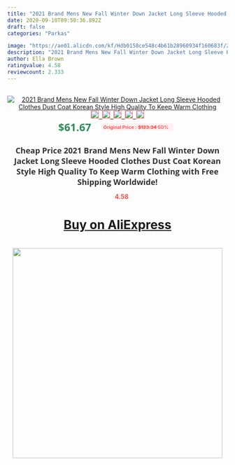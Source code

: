 ```yaml
---
title: "2021 Brand Mens New Fall Winter Down Jacket Long Sleeve Hooded Clothes Dust Coat Korean Style High Quality To Keep Warm Clothing"
date: 2020-09-10T09:50:36.892Z
draft: false
categories: "Parkas"

image: "https://ae01.alicdn.com/kf/Hdb0158ce548c4b61b28960934f160683f/2021-Brand-Mens-New-Fall-Winter-Down-Jacket-Long-Sleeve-Hooded-Clothes-Dust-Coat-Korean-Style.jpg"
description: "2021 Brand Mens New Fall Winter Down Jacket Long Sleeve Hooded Clothes Dust Coat Korean Style High Quality To Keep Warm Clothing"
author: Ella Brown
ratingvalue: 4.58
reviewcount: 2.333
---
```

<br>
<div style="text-align: center;">
<a href="https://s.click.aliexpress.com/e/_9Gx92N" target="_blank" rel="nofollow noopener noreferrer"><img alt="2021 Brand Mens New Fall Winter Down Jacket Long Sleeve Hooded Clothes Dust Coat Korean Style High Quality To Keep Warm Clothing" class="magnifier-image" src="https://ae01.alicdn.com/kf/Hdb0158ce548c4b61b28960934f160683f/2021-Brand-Mens-New-Fall-Winter-Down-Jacket-Long-Sleeve-Hooded-Clothes-Dust-Coat-Korean-Style.jpg_640x640.jpg">
<br>
<img style="border:1px solid salmon" src="https://ae01.alicdn.com/kf/Hdb0158ce548c4b61b28960934f160683f/2021-Brand-Mens-New-Fall-Winter-Down-Jacket-Long-Sleeve-Hooded-Clothes-Dust-Coat-Korean-Style.jpg_120x120.jpg">&nbsp;&nbsp;<img style="border:1px solid salmon" src="https://ae01.alicdn.com/kf/H1df4ea189bb6491f83f3fabd77bf7cdbj/2021-Brand-Mens-New-Fall-Winter-Down-Jacket-Long-Sleeve-Hooded-Clothes-Dust-Coat-Korean-Style.jpg_120x120.jpg">&nbsp;&nbsp;<img style="border:1px solid salmon" src="https://ae01.alicdn.com/kf/H67bc34fbe79840a99c070b6d5a5dccddq/2021-Brand-Mens-New-Fall-Winter-Down-Jacket-Long-Sleeve-Hooded-Clothes-Dust-Coat-Korean-Style.jpg_120x120.jpg">&nbsp;&nbsp;<img style="border:1px solid salmon" src="https://ae01.alicdn.com/kf/Hffc44176c1434fa5b4a9e0b28ef83bb3C/2021-Brand-Mens-New-Fall-Winter-Down-Jacket-Long-Sleeve-Hooded-Clothes-Dust-Coat-Korean-Style.jpg_120x120.jpg">&nbsp;&nbsp;<img style="border:1px solid salmon" src="https://ae01.alicdn.com/kf/H3058f3f82dd84a15beb67ab1247b3296a/2021-Brand-Mens-New-Fall-Winter-Down-Jacket-Long-Sleeve-Hooded-Clothes-Dust-Coat-Korean-Style.jpg_120x120.jpg"></a></div><br0>
<div style="text-align: center;"><span style="background-color: white; border: 0px; box-sizing: border-box; color: seagreen; display: inline-block; font-family: &quot;open sans&quot; , &quot;arial&quot; , &quot;helvetica&quot; , sans-serif , &quot;heiti&quot;; font-size: 24px; font-stretch: inherit; font-weight: 700; line-height: inherit; margin: 0px 10px 0px 0px; padding: 0px; vertical-align: middle;">$61.67 </span>
<span style="background: rgb(255 , 241 , 241); border-radius: 3px; border: 0px; box-sizing: border-box; color: #ff4747; display: inline-block; font-family: inherit; font-size: 12px; font-stretch: inherit; font-style: inherit; font-variant: inherit; font-weight: 600; line-height: inherit; margin: 0px; padding: 2px 5px; transform: scale(0.9); vertical-align: middle;">Original Price : <b style="text-decoration: line-through;">$123.34 </b> 50%&nbsp;&nbsp;</span></div>
<h1 style="color: #333333; display: inline-block; font-family: &quot;open sans&quot; , &quot;arial&quot; , &quot;helvetica&quot; , sans-serif , &quot;heiti&quot;; font-size: 18px; font-stretch: inherit; font-weight: 700; text-align: center;">Cheap Price 2021 Brand Mens New Fall Winter Down Jacket Long Sleeve Hooded Clothes Dust Coat Korean Style High Quality To Keep Warm Clothing with Free Shipping Worldwide!</h1>
<div style="color: #ff4747; text-align: center;">
<img src="https://4.bp.blogspot.com/-M0ZcTcb-5uY/XleCXlxnR4I/AAAAAAAAAEc/OrjgMkXV1oMQFaCRZj5HQwOCBcu3w1FegCPcBGAYYCw/s1600/star.png" style="height: 15px;">&nbsp;<b>4.58</b></div>
<div class="button_cont" align="center"><a class="buynow_a" href="https://s.click.aliexpress.com/e/_9Gx92N" target="_blank" rel="nofollow noopener noreferrer"><H1>Buy on AliExpress</H1></a></div><br>
<div class="separator" style="clear: both; text-align: center;">
<img src="https://lh3.googleusercontent.com/-pTy5HemUv9M/XlePHvY0dAI/AAAAAAAAAE4/0nX5iRUoIWY8eMW9Dpxeirr157OZliDIgCLcBGAsYHQ/s1600/badge.gif" width="480">
</div>
